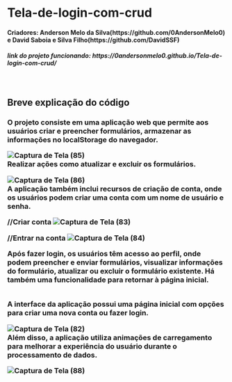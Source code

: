 # Tela-de-login-com-crud
<h4>Criadores: Anderson Melo da Silva(https://github.com/0AndersonMelo0) e David Saboia e Silva Filho(https://github.com/DavidSSF)</h4>
<h5>link do projeto funcionando: https://0andersonmelo0.github.io/Tela-de-login-com-crud/</h5>
<br>
<h2>Breve explicação do código</h2>
<h3>
  O projeto consiste em uma aplicação web que permite aos usuários criar e preencher formulários, armazenar as informações no localStorage do navegador.
 
  ![Captura de Tela (85)](https://github.com/0AndersonMelo0/Tela-de-login-com-crud/assets/111611117/9b0e8959-d934-4e87-8ede-16fbfe34aaae)
<br>
  Realizar ações como atualizar e excluir os formulários.
 
![Captura de Tela (86)](https://github.com/0AndersonMelo0/Tela-de-login-com-crud/assets/111611117/039882c2-a7c6-4021-83e8-e19b216390e0)
<br>
   A aplicação também inclui recursos de criação de conta, onde os usuários podem criar uma conta com um nome de usuário e senha.
  
  //Criar conta
 ![Captura de Tela (83)](https://github.com/0AndersonMelo0/Tela-de-login-com-crud/assets/111611117/ce82a879-d9cf-41de-b1a8-b259e237d8c3)

  //Entrar na conta
  ![Captura de Tela (84)](https://github.com/0AndersonMelo0/Tela-de-login-com-crud/assets/111611117/b567e11a-7f21-4f64-8987-9c017533ff8e)
  
  Após fazer login, os usuários têm acesso ao perfil, onde podem preencher e enviar formulários, visualizar informações do formulário, atualizar ou excluir o formulário existente. Há também uma funcionalidade para retornar à página inicial.

  <br>
  A interface da aplicação possui uma página inicial com opções para criar uma nova conta ou fazer login.
  
  ![Captura de Tela (82)](https://github.com/0AndersonMelo0/Tela-de-login-com-crud/assets/111611117/17c9817e-e502-4b23-909c-0cecfaa13a78)
<br>
  Além disso, a aplicação utiliza animações de carregamento para melhorar a experiência do usuário durante o processamento de dados.
  
  ![Captura de Tela (88)](https://github.com/0AndersonMelo0/Tela-de-login-com-crud/assets/111611117/59eb5377-d97b-4513-879a-137e6c348fa6)

</h3>
